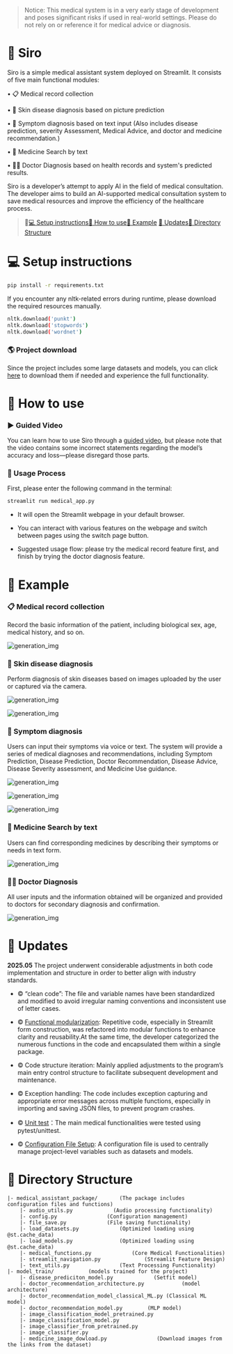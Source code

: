 > Notice: This medical system is in a very early stage of development and poses significant risks if used in real-world settings. Please do not rely on or reference it for medical advice or diagnosis.

# 🧬 Siro
Siro is a simple medical assistant system deployed on Streamlit. It consists of five main functional modules:

•	📋 Medical record collection 

•	🧴 Skin disease diagnosis based on picture prediction

•	🤒 Symptom diagnosis based on text input (Also includes disease prediction, severity Assessment, Medical Advice, and doctor and medicine recommendation.)

•	💊 Medicine Search by text

•	🧑‍⚕️ Doctor Diagnosis based on health records and system's predicted results.

Siro is a developer’s attempt to apply AI in the field of medical consultation. The developer aims to build an AI-supported medical consultation system to save medical resources and improve the efficiency of the healthcare process.

> 🔗[💻 Setup instructions](#-Setup-instructions)[🐍 How to use](#-How-to-use)[📌 Example](#-Example)
[🚀 Updates](#-Updates)[💾 Directory Structure](#-Directory-Structure)

# 💻 Setup instructions
```bash
pip install -r requirements.txt 
```
If you encounter any nltk-related errors during runtime, please download the required resources manually.
```bash
nltk.download('punkt')
nltk.download('stopwords')
nltk.download('wordnet') 
```
### 🌎 Project download
Since the project includes some large datasets and models, you can click [here]( https://artslondon-my.sharepoint.com/:u:/g/personal/h_shi1220231_arts_ac_uk/EbucxCL38lZAv89_uEF4nqMBEgVGQAdXjatTz0fevaz3Sw?e=yKOfkh) to download them if needed and experience the full functionality.

# 🐍 How to use
### ▶️ Guided Video
You can learn how to use Siro through a [guided video]( https://artslondon-my.sharepoint.com/:v:/g/personal/h_shi1220231_arts_ac_uk/EZRiLR7vTodHjLo_POplW84BcP0sMflfkgqoXM__XElizw?nav=eyJyZWZlcnJhbEluZm8iOnsicmVmZXJyYWxBcHAiOiJPbmVEcml2ZUZvckJ1c2luZXNzIiwicmVmZXJyYWxBcHBQbGF0Zm9ybSI6IldlYiIsInJlZmVycmFsTW9kZSI6InZpZXciLCJyZWZlcnJhbFZpZXciOiJNeUZpbGVzTGlua0NvcHkifX0&e=FAD2Q7), but please note that the video contains some incorrect statements regarding the model’s accuracy and loss—please disregard those parts.

### 🧭 Usage Process 
First, please enter the following command in the terminal:
```bash
streamlit run medical_app.py
```
- It will open the Streamlit webpage in your default browser.

- You can interact with various features on the webpage and switch between pages using the switch page button.

- Suggested usage flow: please try the medical record feature first, and finish by trying the doctor diagnosis feature.

# 📌 Example

### 📋 Medical record collection 
Record the basic information of the patient, including biological sex, age, medical history, and so on.

![generation_img](https://github.com/BreakzngGood/A-Simple-medical-assistant-system/blob/244500dda35806000e10f066bbf1fdcb793df00e/project_image/Medical%20record%20collection.png)

### 🧴 Skin disease diagnosis
Perform diagnosis of skin diseases based on images uploaded by the user or captured via the camera.

![generation_img](https://github.com/BreakzngGood/A-Simple-medical-assistant-system/blob/2bbbeb6af9fbbb9ce71a26c1be9123460728199e/project_image/Skin%20disease%20diagnosis%201.png)

![generation_img](https://github.com/BreakzngGood/A-Simple-medical-assistant-system/blob/2bbbeb6af9fbbb9ce71a26c1be9123460728199e/project_image/Skin%20disease%20diagnosis%202.png)

### 🤒 Symptom diagnosis

Users can input their symptoms via voice or text. The system will provide a series of medical diagnoses and recommendations, including Symptom Prediction, Disease Prediction, Doctor Recommendation, Disease Advice, Disease Severity assessment, and Medicine Use guidance.

![generation_img](https://github.com/BreakzngGood/A-Simple-medical-assistant-system/blob/2bbbeb6af9fbbb9ce71a26c1be9123460728199e/project_image/Symptom%20Diagnosis.png)

![generation_img](https://github.com/BreakzngGood/A-Simple-medical-assistant-system/blob/2bbbeb6af9fbbb9ce71a26c1be9123460728199e/project_image/Symptom%20Diagnosis%202.png)

![generation_img](https://github.com/BreakzngGood/A-Simple-medical-assistant-system/blob/2bbbeb6af9fbbb9ce71a26c1be9123460728199e/project_image/Symptom%20Diagnosis%203.png)


### 💊 Medicine Search by text

Users can find corresponding medicines by describing their symptoms or needs in text form.

![generation_img](https://github.com/BreakzngGood/A-Simple-medical-assistant-system/blob/2bbbeb6af9fbbb9ce71a26c1be9123460728199e/project_image/Medicine%20search.png)

### 🧑‍⚕️ Doctor Diagnosis

All user inputs and the information obtained will be organized and provided to doctors for secondary diagnosis and confirmation.

![generation_img](https://github.com/BreakzngGood/A-Simple-medical-assistant-system/blob/2bbbeb6af9fbbb9ce71a26c1be9123460728199e/project_image/Doctor%20diagnosis.png)

# 🚀 Updates
**2025.05**
The project underwent considerable adjustments in both code implementation and structure in order to better align with industry standards.

- ©️ “clean code”: The file and variable names have been standardized and modified to avoid irregular naming conventions and inconsistent use of letter cases.

- ©️ [Functional modularization](https://github.com/BreakzngGood/A-Simple-medical-assistant-system/tree/2bbbeb6af9fbbb9ce71a26c1be9123460728199e/medical_assistant_package): Repetitive code, especially in Streamlit form construction, was refactored into modular functions to enhance clarity and reusability.At the same time, the developer categorized the numerous functions in the code and encapsulated them within a single package.

- ©️ Code structure iteration: Mainly applied adjustments to the program’s main entry control structure to facilitate subsequent development and maintenance.

- ©️ Exception handling: The code includes exception capturing and appropriate error messages across multiple functions, especially in importing and saving JSON files, to prevent program crashes.

- ©️ [Unit test](https://github.com/BreakzngGood/A-Simple-medical-assistant-system/tree/2bbbeb6af9fbbb9ce71a26c1be9123460728199e/tests)：The main medical functionalities were tested using pytest/unittest.

- ©️ [Configuration File Setup](https://github.com/BreakzngGood/A-Simple-medical-assistant-system/blob/2bbbeb6af9fbbb9ce71a26c1be9123460728199e/medical_assistant_package/config.py): A configuration file is used to centrally manage project-level variables such as datasets and models.

# 💾 Directory Structure
```
|- medical_assistant_package/       (The package includes configuration files and functions)
    |- audio_utils.py             (Audio processing functionality)
    |- config.py                (Configuration management)
    |- file_save.py             (File saving functionality)
    |- load_datasets.py             (Optimized loading using @st.cache_data)
    |- load_models.py               (Optimized loading using @st.cache_data)           
    |- medical_functions.py             (Core Medical Functionalities)
    |- streamlit_navigation.py              (Streamlit Feature Design)
    |- text_utils.py                (Text Processing Functionality)      
|- model_train/           (models trained for the project)
    |- disease_prediciton_model.py             (Setfit model)
    |- doctor_recommendation_architecture.py            (model architecture)
    |- doctor_recommendation_model_classical_ML.py (Classical ML model)
    |- doctor_recommendation_model.py        (MLP model)
    |- image_classification_model_pretrained.py
    |- image_classification_model.py
    |- image_classifier_from_pretrained.py
    |- image_classifier.py
    |- medicine_image_dowload.py                (Download images from the links from the dataset)
```
